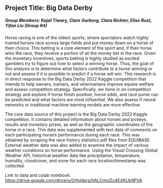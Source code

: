 
## Project Title: Big Data Derby  

##### Group Members: Kajal Tiwary, Clare Garberg, Clara Richter, Elise Rust, Yifan Liu (Group #4)  
 
Horse racing is one of the oldest sports, where spectators watch highly trained horses race across large fields and put money down on a horse of their choice. This betting is a core element of the sport and, if their horse wins the race, they receive a portion of all the money bet in the race. Given the monetary incentives, sports betting is highly studied as excited gamblers try to figure out how to select a winning horse. Thus, the goal of this analysis is to determine what factors contribute to a horse winning or not and assess if it is possible to predict if a horse will win. This research is in direct response to the Big Data Derby 2022 Kaggle competition that intends to help owners, trainers, and veterinarians improve equine welfare and assess competition strategy. Specifically, we hone in on competition strategy and explore if horse finish position, horse odds, and race purse can be predicted and what factors are most influential. We also assess if neural networks or traditional machine learning models are more effective. 

The core data source of this project is the Big Data Derby 2022 Kaggle competition. It contains detailed information about horses and jockeys, results and monetary prizes, as well as the geographic coordinates of the horse in a race. This data was supplemented with text data of comments on each participating horse’s performance during each race. This was obtained by scraping the race history statistics pdf files from EQUIBASE. External weather data was also added to examine the impact of various weather conditions on horse performance. Using the Visual Crossing Global Weather API, historical weather data like precipitation, temperature, humidity, cloudcover, and snow for each race location/timestamp was collected.  

Link to data and colab notebook: https://drive.google.com/drive/u/0/folders/0ALCmvIZc4E4KUk9PVA
